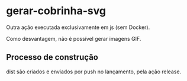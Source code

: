 # gerar-cobrinha-svg

Outra ação executada exclusivamente em js (sem Docker).

Como desvantagem, não é possível gerar imagens GIF.

## Processo de construção

dist são criados e enviados por push no lançamento, pela ação release.

